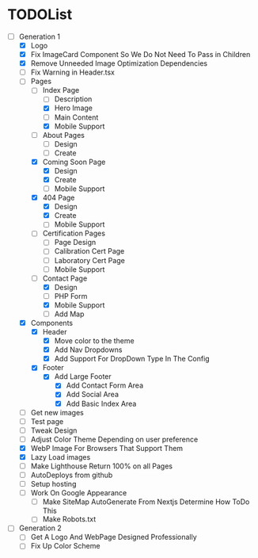 # TODOList
+ [ ] Generation 1
  + [x] Logo
  + [x] Fix ImageCard Component So We Do Not Need To Pass in Children
  + [x] Remove Unneeded Image Optimization Dependencies
  + [ ] Fix Warning in Header.tsx
  + [ ] Pages
    + [ ] Index Page
      + [ ] Description
      + [x] Hero Image
      + [ ] Main Content
      + [x] Mobile Support
    + [ ] About Pages
      + [ ] Design
      + [ ] Create
    + [x] Coming Soon Page
      + [x] Design
      + [x] Create
      + [ ] Mobile Support
    + [x] 404 Page
      + [x] Design
      + [x] Create
      + [ ] Mobile Support
    + [ ] Certification Pages
      + [ ] Page Design
      + [ ] Calibration Cert Page
      + [ ] Laboratory Cert Page
      + [ ] Mobile Support
    + [ ] Contact Page
      + [x] Design
      + [ ] PHP Form
      + [x] Mobile Support
      + [ ] Add Map
  + [x] Components
    + [x] Header
      + [x] Move color to the theme
      + [x] Add Nav Dropdowns
      + [x] Add Support For DropDown Type In The Config
    + [x] Footer
      + [x] Add Large Footer
        + [x] Add Contact Form Area
        + [x] Add Social Area
        + [x] Add Basic Index Area
  + [ ] Get new images
  + [ ] Test page
  + [ ] Tweak Design
  + [ ] Adjust Color Theme Depending on user preference
  + [x] WebP Image For Browsers That Support Them
  + [x] Lazy Load images
  + [ ] Make Lighthouse Return 100% on all Pages
  + [ ] AutoDeploys from github
  + [ ] Setup hosting
  + [ ] Work On Google Appearance
    + [ ] Make SiteMap AutoGenerate From Nextjs Determine How ToDo This
    + [ ] Make Robots.txt
+ [ ] Generation 2
  + [ ] Get A Logo And WebPage Designed Professionally
  + [ ] Fix Up Color Scheme